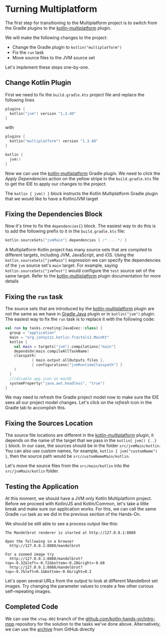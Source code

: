 # Turning Multiplatform

The first step for transitioning to the Multiplatform project
is to switch from the Gradle plugins to the
[kotlin-multiplatform](https://kotlinlang.org/docs/reference/building-mpp-with-gradle.html) plugin.

We will make the following changes to the project:

* Change the Gradle plugin to `kotlin("multiplatform")`
* Fix the `run` task 
* Move source files to the JVM source set

Let's implement these steps one-by-one.

## Change Kotlin Plugin

First we need to fix the `build.gradle.kts` project file and replace the following
lines

```kotlin
plugins {
  kotlin("jvm") version "1.3.40"
}
```

with 

```kotlin
plugins {
  kotlin("multiplatform") version "1.3.40"
}

kotlin {
  jvm()
}

```

Now we can use the [kotlin-multiplatform](https://kotlinlang.org/docs/reference/building-mpp-with-gradle.html)
Gradle plugin.
We need to click the  _Apply Dependencies_ action on the yellow stripe in
the `build.gradle.kts` file to get the IDE to apply our changes to the project.

The `kotlin { jvm() }` block instructs the Kotlin Multiplatform Gradle
plugin that we would like to have a Kotlin/JVM target

## Fixing the Dependencies Block 
Now it's time to fix the `dependencies{}` block. The easiest way to do this
is to add the following prefix to it in the `build.gradle.kts` file:

```kotlin
kotlin.sourceSets["jvmMain"].dependencies { /* ... */ }
```

A Multiplatform Kotlin project has many source sets that are compiled 
to different targets, including JVM, JavaScript, and iOS. 
Using the `kotlin.sourceSets["jvmMain"]` expression we can specify the
dependencies of the `jvm` source set's `main` target. For example, 
saying `kotlin.sourceSets["jvmTest"]` would configure the `test` source
set of the same target. Refer to the
[kotlin-multiplatform](https://kotlinlang.org/docs/reference/building-mpp-with-gradle.html) plugin
documentation for more details

## Fixing the `run` task

The source sets that are introduced by the 
[kotlin-multiplatform](https://kotlinlang.org/docs/reference/building-mpp-with-gradle.html) plugin
are not the same as we have in [Gradle Java](https://docs.gradle.org/current/userguide/java_plugin.html)
plugin or in `kotlin("jvm")` plugin. The easiest way to fix the `run` 
task is to replace it with the following code:   

```kotlin
val run by tasks.creating(JavaExec::class) {
  group = "application"
  main = "org.jonnyzzz.kotlin.fractals2.MainKt"
  kotlin {
    val main = targets["jvm"].compilations["main"]
    dependsOn(main.compileAllTaskName)
    classpath(
            { main.output.allOutputs.files },
            { configurations["jvmRuntimeClasspath"] }
    )
  }
  ///disable app icon on macOS
  systemProperty("java.awt.headless", "true")
}
```

We may need to refresh the Gradle project model now to make sure
the IDE sees all our project model changes. Let's click on the _refresh_
icon in the Gradle tab to accomplish this.

## Fixing the Sources Location

The source file locations are different in the 
[kotlin-multiplatform](https://kotlinlang.org/docs/reference/building-mpp-with-gradle.html) plugin,
it depends on the name of the target that we pass in the `kotlin{ jvm() {..} }` block.
In our case, the sources should be in the folder `src/jvmMain/kotlin`.
You can also use custom names, for example, `kotlin { jvm("customName") }`,
then the source path would be `src/customNameMain/kotlin`.

Let's move the source files from the `src/main/kotlin` into the `src/jvmMain/kotlin`
folder. 

## Testing the Application

At this moment, we should have a JVM only Kotlin Multiplatform project. 
Before we proceed with Kotlin/JS and Kotlin/Common, let's take a little break
and make sure our application works. For this, we can call the
same Gradle `run` task as we did in the previous section of the Hands-On.

We should be still able to see a process output like this:

```
The Mandelbrot renderer is started at http://127.0.0.1:8888

Open the following in a browser
  http://127.0.0.1:8888/mandelbrot

For a zoomed image try
  http://127.0.0.1:8888/mandelbrot?top=-0.32&left=-0.72&bottom=-0.28&right=-0.68
  http://127.0.0.1:8888/mandelbrot?top=-0.7&left=0.1&bottom=-0.6&right=0.2

```

Let's open several URLs from the output to look at different Mandelbrot set
images. Try changing the parameter values to create a few other curious self-repeating
images. 

## Completed Code

We can use the `step-002` branch of the
[github.com/kotlin-hands-on/intro-mpp](https://github.com/kotlin-hands-on/intro-mpp)
repository for the solution to the tasks we've done above. 
Alternatively, we can use the
[archive](https://github.com/kotlin-hands-on/intro-mpp/archive/step-002.zip)
from GitHub directly
